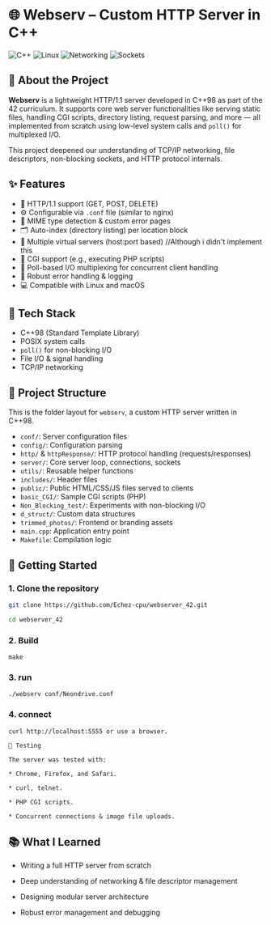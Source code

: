 # 🌐 Webserv – Custom HTTP Server in C++

![C++](https://img.shields.io/badge/C++98-00599C?style=flat&logo=c%2B%2B&logoColor=white)
![Linux](https://img.shields.io/badge/Linux-FCC624?style=flat&logo=linux&logoColor=black)
![Networking](https://img.shields.io/badge/Networking-TCP/IP-blue)
![Sockets](https://img.shields.io/badge/Sockets-Low--Level-orange)

## 📖 About the Project

**Webserv** is a lightweight HTTP/1.1 server developed in C++98 as part of the 42 curriculum. It supports core web server functionalities like serving static files, handling CGI scripts, directory listing, request parsing, and more — all implemented from scratch using low-level system calls and `poll()` for multiplexed I/O.

This project deepened our understanding of TCP/IP networking, file descriptors, non-blocking sockets, and HTTP protocol internals.

## ✨ Features

- 📜 HTTP/1.1 support (GET, POST, DELETE)
- ⚙️ Configurable via `.conf` file (similar to nginx)
- 🧮 MIME type detection & custom error pages
- 🗂️ Auto-index (directory listing) per location block
- 🔁 Multiple virtual servers (host:port based) //Although i didn't implement this
- 🧩 CGI support (e.g., executing PHP scripts)
- 📡 Poll-based I/O multiplexing for concurrent client handling
- 🐛 Robust error handling & logging
- 💻 Compatible with Linux and macOS

## 🔧 Tech Stack

- C++98 (Standard Template Library)
- POSIX system calls
- `poll()` for non-blocking I/O
- File I/O & signal handling
- TCP/IP networking


## 📁 Project Structure

This is the folder layout for `webserv`, a custom HTTP server written in C++98.

- `conf/`: Server configuration files
- `config/`: Configuration parsing
- `http/` & `httpResponse/`: HTTP protocol handling (requests/responses)
- `server/`: Core server loop, connections, sockets
- `utils/`: Reusable helper functions
- `includes/`: Header files
- `public/`: Public HTML/CSS/JS files served to clients
- `basic_CGI/`: Sample CGI scripts (PHP)
- `Non_Blocking_test/`: Experiments with non-blocking I/O
- `d_struct/`: Custom data structures
- `trimmed_photos/`: Frontend or branding assets
- `main.cpp`: Application entry point
- `Makefile`: Compilation logic



## 🚀 Getting Started

### 1. Clone the repository

```bash
git clone https://github.com/Echez-cpu/webserver_42.git

cd webserver_42
```
### 2. Build
```
make
```
### 3. run
```
./webserv conf/Neondrive.conf
```
### 4. connect
```
curl http://localhost:5555 or use a browser.
```

```
🧪 Testing

The server was tested with:

* Chrome, Firefox, and Safari.

* curl, telnet.

* PHP CGI scripts.

* Concurrent connections & image file uploads.
```

## 📚 What I Learned

* Writing a full HTTP server from scratch

* Deep understanding of networking & file descriptor management

* Designing modular server architecture

* Robust error management and debugging
